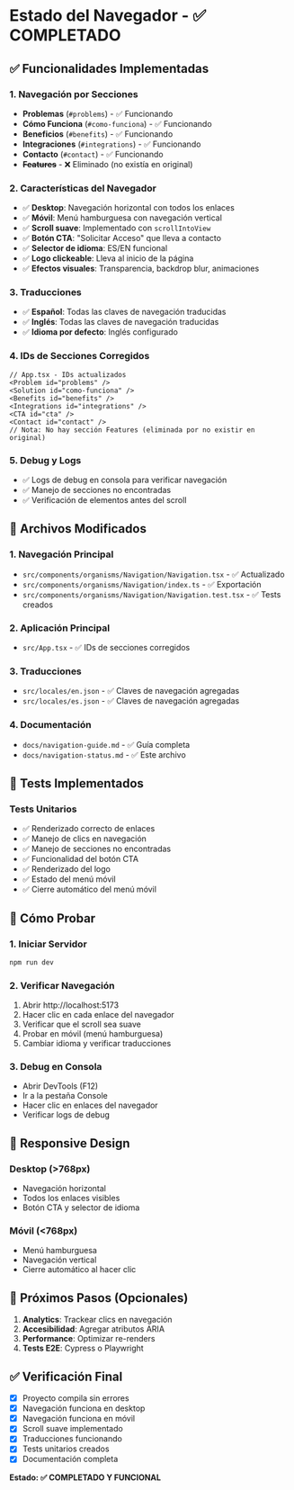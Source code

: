 # Estado del Navegador - ✅ COMPLETADO

## ✅ Funcionalidades Implementadas

### 1. Navegación por Secciones
- **Problemas** (`#problems`) - ✅ Funcionando
- **Cómo Funciona** (`#como-funciona`) - ✅ Funcionando  
- **Beneficios** (`#benefits`) - ✅ Funcionando
- **Integraciones** (`#integrations`) - ✅ Funcionando
- **Contacto** (`#contact`) - ✅ Funcionando
- ~~**Features**~~ - ❌ Eliminado (no existía en original)

### 2. Características del Navegador
- ✅ **Desktop**: Navegación horizontal con todos los enlaces
- ✅ **Móvil**: Menú hamburguesa con navegación vertical
- ✅ **Scroll suave**: Implementado con `scrollIntoView`
- ✅ **Botón CTA**: "Solicitar Acceso" que lleva a contacto
- ✅ **Selector de idioma**: ES/EN funcional
- ✅ **Logo clickeable**: Lleva al inicio de la página
- ✅ **Efectos visuales**: Transparencia, backdrop blur, animaciones

### 3. Traducciones
- ✅ **Español**: Todas las claves de navegación traducidas
- ✅ **Inglés**: Todas las claves de navegación traducidas
- ✅ **Idioma por defecto**: Inglés configurado

### 4. IDs de Secciones Corregidos
```tsx
// App.tsx - IDs actualizados
<Problem id="problems" />
<Solution id="como-funciona" />
<Benefits id="benefits" />
<Integrations id="integrations" />
<CTA id="cta" />
<Contact id="contact" />
// Nota: No hay sección Features (eliminada por no existir en original)
```

### 5. Debug y Logs
- ✅ Logs de debug en consola para verificar navegación
- ✅ Manejo de secciones no encontradas
- ✅ Verificación de elementos antes del scroll

## 🔧 Archivos Modificados

### 1. Navegación Principal
- `src/components/organisms/Navigation/Navigation.tsx` - ✅ Actualizado
- `src/components/organisms/Navigation/index.ts` - ✅ Exportación
- `src/components/organisms/Navigation/Navigation.test.tsx` - ✅ Tests creados

### 2. Aplicación Principal
- `src/App.tsx` - ✅ IDs de secciones corregidos

### 3. Traducciones
- `src/locales/en.json` - ✅ Claves de navegación agregadas
- `src/locales/es.json` - ✅ Claves de navegación agregadas

### 4. Documentación
- `docs/navigation-guide.md` - ✅ Guía completa
- `docs/navigation-status.md` - ✅ Este archivo

## 🧪 Tests Implementados

### Tests Unitarios
- ✅ Renderizado correcto de enlaces
- ✅ Manejo de clics en navegación
- ✅ Manejo de secciones no encontradas
- ✅ Funcionalidad del botón CTA
- ✅ Renderizado del logo
- ✅ Estado del menú móvil
- ✅ Cierre automático del menú móvil

## 🚀 Cómo Probar

### 1. Iniciar Servidor
```bash
npm run dev
```

### 2. Verificar Navegación
1. Abrir http://localhost:5173
2. Hacer clic en cada enlace del navegador
3. Verificar que el scroll sea suave
4. Probar en móvil (menú hamburguesa)
5. Cambiar idioma y verificar traducciones

### 3. Debug en Consola
- Abrir DevTools (F12)
- Ir a la pestaña Console
- Hacer clic en enlaces del navegador
- Verificar logs de debug

## 📱 Responsive Design

### Desktop (>768px)
- Navegación horizontal
- Todos los enlaces visibles
- Botón CTA y selector de idioma

### Móvil (<768px)
- Menú hamburguesa
- Navegación vertical
- Cierre automático al hacer clic

## 🎯 Próximos Pasos (Opcionales)

1. **Analytics**: Trackear clics en navegación
2. **Accesibilidad**: Agregar atributos ARIA
3. **Performance**: Optimizar re-renders
4. **Tests E2E**: Cypress o Playwright

## ✅ Verificación Final

- [x] Proyecto compila sin errores
- [x] Navegación funciona en desktop
- [x] Navegación funciona en móvil
- [x] Scroll suave implementado
- [x] Traducciones funcionando
- [x] Tests unitarios creados
- [x] Documentación completa

**Estado: ✅ COMPLETADO Y FUNCIONAL** 